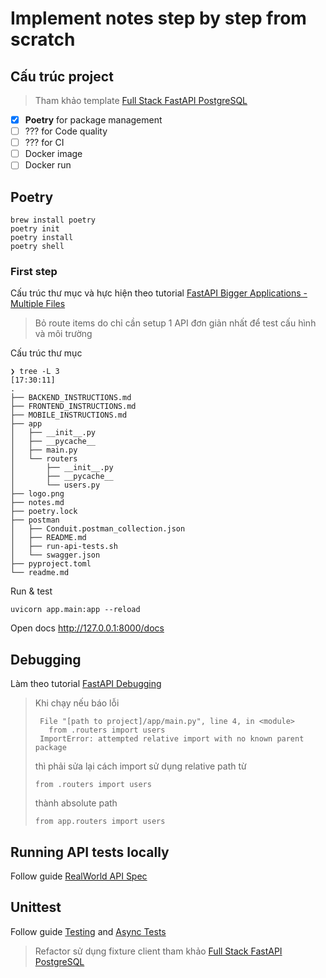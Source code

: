 # Implement notes step by step from scratch

## Cấu trúc project
> Tham khảo template [Full Stack FastAPI PostgreSQL](https://github.com/tiangolo/full-stack-fastapi-postgresql)

- [x] **Poetry** for package management
- [ ] ??? for Code quality
- [ ] ??? for CI
- [ ] Docker image
- [ ] Docker run

## Poetry
```
brew install poetry
poetry init
poetry install
poetry shell
```

### First step
Cấu trúc thư mục và hực hiện theo tutorial [FastAPI Bigger Applications - Multiple Files](https://fastapi.tiangolo.com/tutorial/bigger-applications/)

> Bỏ route items do chỉ cần setup 1 API đơn giản nhất để test cấu hình và môi trường

Cấu trúc thư mục
```
❯ tree -L 3                                                         [17:30:11]
.
├── BACKEND_INSTRUCTIONS.md
├── FRONTEND_INSTRUCTIONS.md
├── MOBILE_INSTRUCTIONS.md
├── app
│   ├── __init__.py
│   ├── __pycache__
│   ├── main.py
│   └── routers
│       ├── __init__.py
│       ├── __pycache__
│       └── users.py
├── logo.png
├── notes.md
├── poetry.lock
├── postman
│   ├── Conduit.postman_collection.json
│   ├── README.md
│   ├── run-api-tests.sh
│   └── swagger.json
├── pyproject.toml
└── readme.md
```

Run & test
```
uvicorn app.main:app --reload
```
Open docs http://127.0.0.1:8000/docs

## Debugging
Làm theo tutorial [FastAPI Debugging](https://fastapi.tiangolo.com/tutorial/debugging/)
> Khi chạy nếu báo lỗi
> ```Traceback (most recent call last):
>  File "[path to project]/app/main.py", line 4, in <module>
>    from .routers import users
>  ImportError: attempted relative import with no known parent package
> ```
> thì phải sửa lại cách import sử dụng relative path từ
>
> ```from .routers import users```
>
> thành absolute path
>
>```from app.routers import users```

## Running API tests locally
Follow guide [RealWorld API Spec](postman/README.md)

## Unittest
Follow guide [Testing](https://fastapi.tiangolo.com/tutorial/testing/) and [Async Tests](https://fastapi.tiangolo.com/advanced/async-tests/)
> Refactor sử dụng fixture client tham khảo [Full Stack FastAPI PostgreSQL](https://github.com/tiangolo/full-stack-fastapi-postgresql)